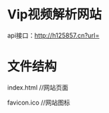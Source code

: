 # Vip视频解析网站
api接口：http://h125857.cn?url=

# 文件结构
  index.html      //网站页面

  favicon.ico     //网站图标

